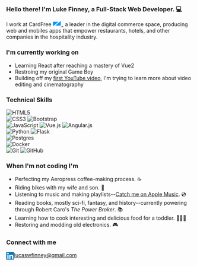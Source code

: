 <!-- <p align=”center”>
<a
  href="https://lfinney.github.io/"
  target="_blank"
  rel="noreferrer"
>
  <img
    src="https://user-images.githubusercontent.com/22566946/131262155-74a0585e-5af0-4676-a5ed-b5ce78b4cc65.png" alt="my banner"
  >
</a>
</p> -->

<h3 align=”center”>
  Hello there! I'm Luke Finney, a Full-Stack Web Developer. 💻
</h3>

I work at CardFree
<a href="https://cardfree.com/" target="_blank">
  <img src="https://raw.githubusercontent.com/lfinney/lfinney/main/images/cardfree-icon-logo.png" alt="CardFree icon" width="21px" />
</a>
, a leader in the digital commerce space, producing web and mobiles apps that empower restaurants, hotels, and other companies in the hospitality industry.

### I'm currently working on

- Learning React after reaching a mastery of Vue2
- Restroing my original Game Boy
- Building off my <a href='https://youtu.be/f1Hu7aRuBHY' _target='blank'>first YouTube video</a>, I'm trying to learn more about video editing and cinematography

### Technical Skills

![HTML5](https://img.shields.io/badge/html5-%23E34F26.svg?style=for-the-badge&logo=html5&logoColor=white)
<br>
![CSS3](https://img.shields.io/badge/css3-%231572B6.svg?style=for-the-badge&logo=css3&logoColor=white)
![Bootstrap](https://img.shields.io/badge/bootstrap-%23563D7C.svg?style=for-the-badge&logo=bootstrap&logoColor=white)
<br>
![JavaScript](https://img.shields.io/badge/javascript-%23323330.svg?style=for-the-badge&logo=javascript&logoColor=%23F7DF1E)
![Vue.js](https://img.shields.io/badge/vuejs-%2335495e.svg?style=for-the-badge&logo=vuedotjs&logoColor=%234FC08D)
![Angular.js](https://img.shields.io/badge/angular.js-%23E23237.svg?style=for-the-badge&logo=angularjs&logoColor=white)
<br>
![Python](https://img.shields.io/badge/python-3670A0?style=for-the-badge&logo=python&logoColor=ffdd54)
![Flask](https://img.shields.io/badge/flask-%23000.svg?style=for-the-badge&logo=flask&logoColor=white)
<br>
![Postgres](https://img.shields.io/badge/postgres-%23316192.svg?style=for-the-badge&logo=postgresql&logoColor=white)
<br>
![Docker](https://img.shields.io/badge/docker-%230db7ed.svg?style=for-the-badge&logo=docker&logoColor=white)
<br>
![Git](https://img.shields.io/badge/git-%23F05033.svg?style=for-the-badge&logo=git&logoColor=white)
![GitHub](https://img.shields.io/badge/github-%23121011.svg?style=for-the-badge&logo=github&logoColor=white)



### When I'm not coding I'm

- Perfecting my Aeropress coffee-making process. ☕
- Riding bikes with my wife and son. 🚵
- Listening to music and making playlists--<a href="https://music.apple.com/us/profile/lucaswfinney" target="_blank">Catch me on Apple Music</a>. 💿
- Reading books, mostly sci-fi, fantasy, and history--currently powering through Robert Caro's _The Power Broker_. 📚
- Learning how to cook interesting and delicious food for a toddler. 🧑🏼‍🍳
- Restoring and modding old electronics. 🎮

### Connect with me

<a href="https://www.linkedin.com/in/lucas-finney/">
  <img align="left" src="https://raw.githubusercontent.com/lfinney/lfinney/main/images/linkedin.svg" alt="Luke Finney | LinkedIn" width="21px"/>
</a>
<a href="mailto:lucaswfinney&#64;@gmail.com">lucaswfinney@gmail.com</a>
